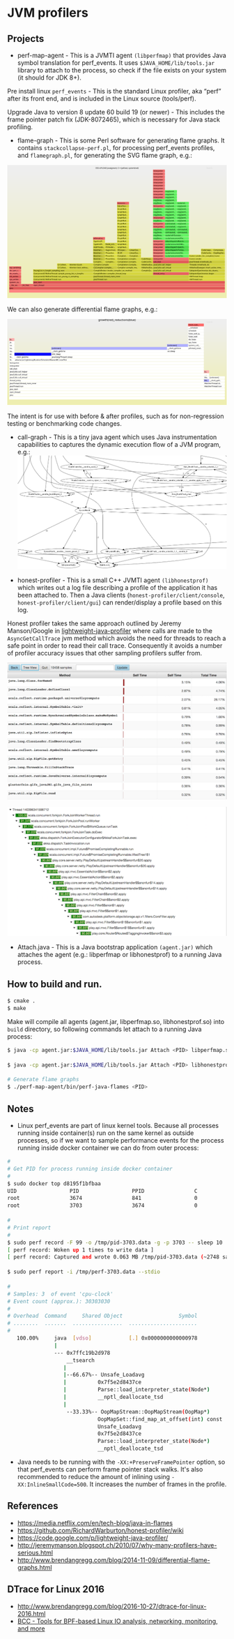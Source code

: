 # JVM profilers

## Projects

* perf-map-agent - This is a JVMTI agent ```(libperfmap)``` that provides Java symbol translation for perf_events.
It uses ```$JAVA_HOME/lib/tools.jar``` library to attach to the process, so check if the file exists on your system (it should for JDK 8+).

Pre install linux ```perf_events``` - This is the standard Linux profiler, aka “perf” after its front end, and is included in the Linux source (tools/perf).

Upgrade Java to version 8 update 60 build 19 (or newer) - This includes the frame pointer patch fix (JDK-8072465), which is necessary for Java stack profiling.


* flame-graph - This is some Perl software for generating flame graphs. It contains ```stackcollapse-perf.pl```, for processing perf_events profiles, and ```flamegraph.pl```, for generating the SVG flame graph, e.g.:

[![Example](flamegraph-oss.svg)](flamegraph-oss.svg)

We can also generate differential flame graphs, e.g.:

[![Example](diffgraph.svg)](diffgraph.svg)

The intent is for use with before & after profiles, such as for non-regression testing or benchmarking code changes.

* call-graph - This is a tiny java agent which uses Java instrumentation capabilities to captures the dynamic execution flow of a JVM program, e.g.:
[![Example](callgraph-oss.jpg)](callgraph-oss.jpg)

* honest-profiler - This is a small C++ JVMTI agent ```(libhonestprof)``` which writes out a log file describing a profile of the application it has been attached to.
Then a Java clients (```honest-profiler/client/console```, ```honest-profiler/client/gui```) can render/display a profile based on this log.

Honest profiler takes the same approach outlined by Jeremy Manson/Google in [lightweight-java-profiler](https://code.google.com/p/lightweight-java-profiler) where calls are made to the ```AsyncGetCallTrace``` jvm method which avoids the need for threads to reach a safe point in order to read their call trace. Consequently it avoids a number of profiler accuracy issues that other sampling profilers suffer from.

[![Example](hp-flatview.png)](hp-flatview.png)

[![Example](hp-treeview.png)](hp-treeview.png)

* Attach.java - This is a Java bootstrap application ```(agent.jar)``` which attaches the agent (e.g.: libperfmap or libhonestprof) to a running Java process.

## How to build and run.

```sh
$ cmake .
$ make
```

Make will compile all agents (agent.jar, libperfmap.so, libhonestprof.so) into ```build``` directory, so following commands let attach to a running Java process:
```sh
$ java -cp agent.jar:$JAVA_HOME/lib/tools.jar Attach <PID> libperfmap.so

$ java -cp agent.jar:$JAVA_HOME/lib/tools.jar Attach <PID> libhonestprof.so interval=10,logPath=/tmp/log.hpl

# Generate flame graphs
$ ./perf-map-agent/bin/perf-java-flames <PID>
```


## Notes

* Linux perf_events are part of linux kernel tools. Because all processes running inside container(s) run on the same kernel as outside processes,
so if we want to sample performance events for the process running inside docker container we can do from outer process:
```sh
#
# Get PID for process running inside docker container
#
$ sudo docker top d8195f1bfbaa
UID                 PID                 PPID                C                   STIME               TTY                 TIME                CMD
root                3674                841                 0                   13:05               ?                   00:00:00            /bin/sh /opt/run.sh
root                3703                3674                0                   13:05               ?                   00:00:04            /usr/lib/jvm/java-7-openjdk-amd64/bin/java -Dzookeeper.log.dir=. -Dzookeeper.root.logger=INFO,CONSOLE -cp /opt/zookeeper/bin/../build/classes:/opt/zookeeper/bin/../build/lib/*.jar:/opt/zookeeper/bin/../lib/slf4j-log4j12-1.6.1.jar:/opt/zookeeper/bin/../lib/slf4j-api-1.6.1.jar:/opt/zookeeper/bin/../lib/netty-3.7.0.Final.jar:/opt/zookeeper/bin/../lib/log4j-1.2.16.jar:/opt/zookeeper/bin/../lib/jline-0.9.94.jar:/opt/zookeeper/bin/../zookeeper-3.4.6.jar:/opt/zookeeper/bin/../src/java/lib/*.jar:/opt/zookeeper/bin/../conf: -Dcom.sun.management.jmxremote -Dcom.sun.management.jmxremote.local.only=false org.apache.zookeeper.server.quorum.QuorumPeerMain /opt/zookeeper/bin/../conf/zoo.cfg

#
# Print report
#
$ sudo perf record -F 99 -o /tmp/pid-3703.data -g -p 3703 -- sleep 10
[ perf record: Woken up 1 times to write data ]
[ perf record: Captured and wrote 0.063 MB /tmp/pid-3703.data (~2748 samples) ]

$ sudo perf report -i /tmp/perf-3703.data --stdio

#
# Samples: 3  of event 'cpu-clock'
# Event count (approx.): 30303030
#
# Overhead  Command     Shared Object                  Symbol
# ........  .......  ................  ......................
#
   100.00%     java  [vdso]            [.] 0x0000000000000978
               |
               --- 0x7ffc19b2d978
                   __tsearch
                  |
                  |--66.67%-- Unsafe_Loadavg
                  |          0x7f5e2d8437ce
                  |          Parse::load_interpreter_state(Node*)
                  |          __nptl_deallocate_tsd
                  |
                   --33.33%-- OopMapStream::OopMapStream(OopMap*)
                             OopMapSet::find_map_at_offset(int) const
                             Unsafe_Loadavg
                             0x7f5e2d8437ce
                             Parse::load_interpreter_state(Node*)
                             __nptl_deallocate_tsd
```

* Java needs to be running with the ```-XX:+PreserveFramePointer``` option, so that perf_events can perform frame pointer stack walks. It's also recommended to reduce the amount of inlining using ```-XX:InlineSmallCode=500```. It increases the number of frames in the profile.

## References

* https://media.netflix.com/en/tech-blog/java-in-flames
* https://github.com/RichardWarburton/honest-profiler/wiki
* https://code.google.com/p/lightweight-java-profiler/
* http://jeremymanson.blogspot.ch/2010/07/why-many-profilers-have-serious.html
* http://www.brendangregg.com/blog/2014-11-09/differential-flame-graphs.html

## DTrace for Linux 2016
* http://www.brendangregg.com/blog/2016-10-27/dtrace-for-linux-2016.html
* [BCC - Tools for BPF-based Linux IO analysis, networking, monitoring, and more](https://github.com/iovisor/bcc)

